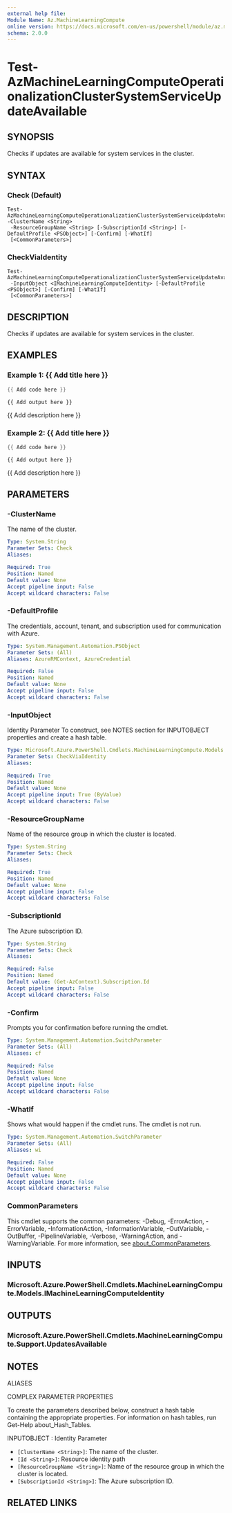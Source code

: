 ```yaml
---
external help file:
Module Name: Az.MachineLearningCompute
online version: https://docs.microsoft.com/en-us/powershell/module/az.machinelearningcompute/test-azmachinelearningcomputeoperationalizationclustersystemserviceupdateavailable
schema: 2.0.0
---
```


# Test-AzMachineLearningComputeOperationalizationClusterSystemServiceUpdateAvailable

## SYNOPSIS
Checks if updates are available for system services in the cluster.

## SYNTAX

### Check (Default)
```
Test-AzMachineLearningComputeOperationalizationClusterSystemServiceUpdateAvailable -ClusterName <String>
 -ResourceGroupName <String> [-SubscriptionId <String>] [-DefaultProfile <PSObject>] [-Confirm] [-WhatIf]
 [<CommonParameters>]
```

### CheckViaIdentity
```
Test-AzMachineLearningComputeOperationalizationClusterSystemServiceUpdateAvailable
 -InputObject <IMachineLearningComputeIdentity> [-DefaultProfile <PSObject>] [-Confirm] [-WhatIf]
 [<CommonParameters>]
```

## DESCRIPTION
Checks if updates are available for system services in the cluster.

## EXAMPLES

### Example 1: {{ Add title here }}
```powershell
{{ Add code here }}
```

```output
{{ Add output here }}
```

{{ Add description here }}

### Example 2: {{ Add title here }}
```powershell
{{ Add code here }}
```

```output
{{ Add output here }}
```

{{ Add description here }}

## PARAMETERS

### -ClusterName
The name of the cluster.

```yaml
Type: System.String
Parameter Sets: Check
Aliases:

Required: True
Position: Named
Default value: None
Accept pipeline input: False
Accept wildcard characters: False
```

### -DefaultProfile
The credentials, account, tenant, and subscription used for communication with Azure.

```yaml
Type: System.Management.Automation.PSObject
Parameter Sets: (All)
Aliases: AzureRMContext, AzureCredential

Required: False
Position: Named
Default value: None
Accept pipeline input: False
Accept wildcard characters: False
```

### -InputObject
Identity Parameter
To construct, see NOTES section for INPUTOBJECT properties and create a hash table.

```yaml
Type: Microsoft.Azure.PowerShell.Cmdlets.MachineLearningCompute.Models.IMachineLearningComputeIdentity
Parameter Sets: CheckViaIdentity
Aliases:

Required: True
Position: Named
Default value: None
Accept pipeline input: True (ByValue)
Accept wildcard characters: False
```

### -ResourceGroupName
Name of the resource group in which the cluster is located.

```yaml
Type: System.String
Parameter Sets: Check
Aliases:

Required: True
Position: Named
Default value: None
Accept pipeline input: False
Accept wildcard characters: False
```

### -SubscriptionId
The Azure subscription ID.

```yaml
Type: System.String
Parameter Sets: Check
Aliases:

Required: False
Position: Named
Default value: (Get-AzContext).Subscription.Id
Accept pipeline input: False
Accept wildcard characters: False
```

### -Confirm
Prompts you for confirmation before running the cmdlet.

```yaml
Type: System.Management.Automation.SwitchParameter
Parameter Sets: (All)
Aliases: cf

Required: False
Position: Named
Default value: None
Accept pipeline input: False
Accept wildcard characters: False
```

### -WhatIf
Shows what would happen if the cmdlet runs.
The cmdlet is not run.

```yaml
Type: System.Management.Automation.SwitchParameter
Parameter Sets: (All)
Aliases: wi

Required: False
Position: Named
Default value: None
Accept pipeline input: False
Accept wildcard characters: False
```

### CommonParameters
This cmdlet supports the common parameters: -Debug, -ErrorAction, -ErrorVariable, -InformationAction, -InformationVariable, -OutVariable, -OutBuffer, -PipelineVariable, -Verbose, -WarningAction, and -WarningVariable. For more information, see [about_CommonParameters](http://go.microsoft.com/fwlink/?LinkID=113216).

## INPUTS

### Microsoft.Azure.PowerShell.Cmdlets.MachineLearningCompute.Models.IMachineLearningComputeIdentity

## OUTPUTS

### Microsoft.Azure.PowerShell.Cmdlets.MachineLearningCompute.Support.UpdatesAvailable

## NOTES

ALIASES

COMPLEX PARAMETER PROPERTIES

To create the parameters described below, construct a hash table containing the appropriate properties. For information on hash tables, run Get-Help about_Hash_Tables.


INPUTOBJECT <IMachineLearningComputeIdentity>: Identity Parameter
  - `[ClusterName <String>]`: The name of the cluster.
  - `[Id <String>]`: Resource identity path
  - `[ResourceGroupName <String>]`: Name of the resource group in which the cluster is located.
  - `[SubscriptionId <String>]`: The Azure subscription ID.

## RELATED LINKS

